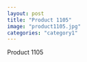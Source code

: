 ```yaml
---
layout: post
title: "Product 1105"
image: "product1105.jpg"
categories: "category1"
---
```

Product 1105

